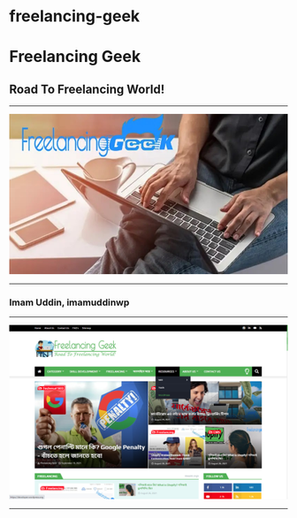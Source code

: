 # freelancing-geek
<h1>Freelancing Geek</h1>
<h2>Road To Freelancing World! </h2>
<hr>
<a href="https://freelancing-geek.blogspot.com" target="_blank"> <img src="https://github.com/imamuddinwp/freelancing-geek/blob/main/freelancing-geek-imamuddinwp.jpg" alt="freelancing-geek-imamuddinwp-imamuddin" /></a>
<hr>
<h3>Imam Uddin, imamuddinwp</h3>
<hr>
<a href="https://freelancing-geek.blogspot.com" target="_blank"> <img src="https://github.com/imamuddinwp/freelancing-geek/blob/main/freelancing-geek-imamuddinwp-.png" alt="freelancing-geek-imamuddinwp-imamuddin" /></a>
<hr>

